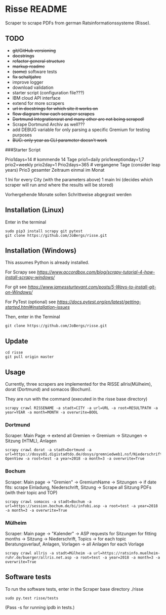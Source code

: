 # Risse README

Scraper to scrape PDFs from german Ratsinformationssysteme (Risse).

## TODO

* ~~git/GitHub versioning~~
* ~~docstrings~~
* ~~refactor general structure~~
* ~~markup readme~~
* ~~(some)~~ software tests
* ~~fix schaltjahre~~
* improve logger
* download validation
* starter script (configuration file???)
* IBM cloud API interface
* extend for more scrapers
* ~~url in docstrings for which site it works on~~
* ~~flow diagram how each scraper scrapes~~
* ~~Dortmund Integrationsrat and many other are not being scraped!~~
* Scrape Dortmund Archiv as well???
* add DEBUG variable for only parsing a specific Gremium for testing purposes
* ~~BUG: only year as CLI parameter doesn't work~~

###Starter Script

Prio1days=14  # kommende 14 Tage
prio1=daily
prio1exeptionday=1,7
prio2=weekly
prio2day=1
Prio2days=365  # vergangene Tage (consider leap years)
Prio3 gesamter Zeitraum einmal im Monat

1 Ini for every City (with the parameters above)
1 main Ini (decides which scraper will run amd where the results will be stored)

Vorhergehende Monate sollen Schrittweise abgegrast werden


## Installation (Linux)
Enter in the terminal
```
sudo pip3 install scrapy git pytest
git clone https://github.com/JoBergs/risse.git
```

## Installation (Windows)
This assumes Python is already installed.

For Scrapy see
*https://www.accordbox.com/blog/scrapy-tutorial-4-how-install-scrapy-windows/*

For git see
*https://www.jamessturtevant.com/posts/5-Ways-to-install-git-on-Windows/*

For PyTest (optional) see
*https://docs.pytest.org/en/latest/getting-started.html#installation-issues*

Then, enter in the Terminal
```
git clone https://github.com/JoBergs/risse.git
```

## Update
```
cd risse
git pull origin master
```


## Usage

Currently, three scrapers are implemented for the RISSE allris(Mülheim), dorat (Dortmund) and somacos (Bochum).

They are run with the command (executed in the risse base directory)
```
scrapy crawl RISSENAME -a stadt=CITY -a url=URL -a root=RESULTPATH -a year=YEAR -a month=MONTH -a overwrite=BOOL
```

### Dortmund
Scraper:
Main Page -> extend all Gremien -> Gremium -> Sitzungen -> Sitzung (HTML), Anlagen
```
scrapy crawl dorat -a stadt=Dortmund -a url=https://dosys01.digistadtdo.de/dosys/gremniedweb1.nsf/NiederschriftenWeb?OpenView -a root=test -a year=2018 -a month=3 -a overwrite=True
```

### Bochum
Scraper:
Main page -> "Gremien" -> GremiumName -> Sitzungen -> if date fits: scrape Einladung, Niederschrift,  Sitzung -> Scrape all Sitzung PDFs (with their topic and TOP)

```
scrapy crawl somacos -a stadt=Bochum -a url=https://session.bochum.de/bi/infobi.asp -a root=test -a year=2018 -a month=3 -a overwrite=True
```

### Mülheim
Scraper:
Main page -> "Kalender" -> ASP requests for Sitzungen for fitting months -> Sitzung -> Niederschrift, Topics -> for each topic Beratungsverlauf, Anlagen, Vorlagen ->  all Anlagen for each Vorlage

```
scrapy crawl allris -a stadt=Mülheim -a url=https://ratsinfo.muelheim-ruhr.de/buerger/allris.net.asp -a root=test -a year=2018 -a month=3 -a overwrite=True
```

## Software tests

To run the software tests, enter in the Scraper base directory ./risse
```
sudo py.test risse/tests
```
(Pass -s for running ipdb in tests.)